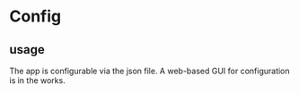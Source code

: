 # Config

## usage

The app is configurable via the json file. A web-based GUI for configuration is in the works. 